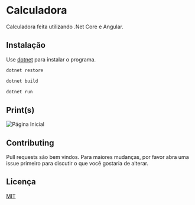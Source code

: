 # Calculadora

Calculadora feita utilizando .Net Core e Angular.

## Instalação

Use [dotnet](https://docs.microsoft.com/pt-br/dotnet/core/) para instalar o programa.

```bash
dotnet restore
```

```bash
dotnet build
```

```bash
dotnet run
```

## Print(s)

![Página Inicial](https://github.com/lucasluizss/Calculadora/blob/master/ClientApp/src/assets/img/calculadora.PNG)

## Contributing
Pull requests são bem vindos. Para maiores mudanças, por favor abra uma issue primeiro para discutir o que você gostaria de alterar.

## Licença
[MIT](https://choosealicense.com/licenses/mit/)